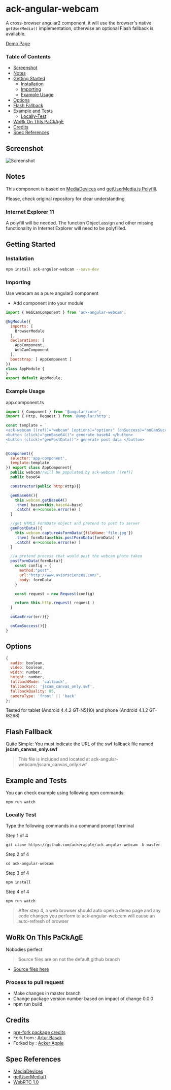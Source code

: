 # ack-angular-webcam
A cross-browser angular2 component, it will use the browser's native `getUserMedia()` implementation, otherwise an optional Flash fallback is available.

[Demo Page](https://ackerapple.github.io/ack-angular-webcam/)

### Table of Contents

- [Screenshot](#screenshot)
- [Notes](#notes)
- [Getting Started](#getting-started)
  - [Installation](#installation)
  - [Importing](#importing)
  - [Example Usage](#example-usage)
- [Options](#options)
- [Flash Fallback](#flash-fallbak)
- [Example and Tests](#example-and-tests)
  - [Locally-Test](#locally-test)
- [WoRk On ThIs PaCkAgE](#work-on-this-package)
- [Credits](#credits)
- [Spec References](#spec-references)

## Screenshot

![Screenshot](https://ackerapple.github.io/ack-angular-webcam/screenshot.png)

## Notes

This component is based on [MediaDevices](https://developer.mozilla.org/en-US/docs/Web/API/MediaDevices)  and [getUserMedia.js Polyfill](https://github.com/addyosmani/getUserMedia.js).

Please, check original repository for clear understanding

### Internet Explorer 11

A polyfill will be needed. The function Object.assign and other missing functionality in Internet Explorer will need to be polyfilled.

## Getting Started

### Installation
```bash
npm install ack-angular-webcam --save-dev
```

### Importing
Use webcam as a pure angular2 component

+ Add component into your module
```javascript
import { WebCamComponent } from 'ack-angular-webcam';

@NgModule({
  imports: [
    BrowserModule
  ],
  declarations: [
    AppComponent,
    WebCamComponent
  ],
  bootstrap: [ AppComponent ]
})
class AppModule {
}
export default AppModule;
```

### Example Usage

app.component.ts
```javascript
import { Component } from '@angular/core';
import { Http, Request } from '@angular/http';

const template = `
<ack-webcam [(ref)]="webcam" [options]="options" (onSuccess)="onCamSuccess($event)" (onError)="onCamError($event)"></ack-webcam>
<button (click)="genBase64()"> generate base64 </button>
<button (click)="genPostData()"> generate post data </button>
`

@Component({
  selector:'app-component',
  template:template
}) export class AppComponent{
  public webcam//will be populated by ack-webcam [(ref)]
  public base64

  constructor(public http:Http){}

  genBase64(){
    this.webcam.getBase64()
    .then( base=>this.base64=base)
    .catch( e=>console.error(e) )
  }

  //get HTML5 FormData object and pretend to post to server
  genPostData(){
    this.webcam.captureAsFormData({fileName:'file.jpg'})
    .then( formData=>this.postFormData(formData) )
    .catch( e=>console.error(e) )
  }

  //a pretend process that would post the webcam photo taken
  postFormData(formData){
    const config = {
      method:"post",
      url:"http://www.aviorsciences.com/",
      body: formData
    }

    const request = new Request(config)

    return this.http.request( request )
  }

  onCamError(err){}

  onCamSuccess(){}
}
```

## Options

```javascript
{
  audio: boolean,
  video: boolean,
  width: number,
  height: number,
  fallbackMode: 'callback',
  fallbackSrc: 'jscam_canvas_only.swf',
  fallbackQuality: 85,
  cameraType: 'front' || 'back'
};
```

Tested for tablet (Android 4.4.2 GT-N5110) and phone (Android 4.1.2 GT-I8268)

## Flash Fallback

Quite Simple: You must indicate the URL of the swf fallback file named **jscam_canvas_only.swf**

> This file is included and located at ack-angular-webcam/jscam_canvas_only.swf



## Example and Tests

You can check example using following npm commands:
```
npm run watch
```

### Locally Test
Type the following commands in a command prompt terminal

Step 1 of 4
```
git clone https://github.com/ackerapple/ack-angular-webcam -b master
```

Step 2 of 4
```
cd ack-angular-webcam
```

Step 3 of 4
```
npm install
```

Step 4 of 4
```
npm run watch
```

> After step 4, a web browser should auto open a demo page and any code changes you perform to ack-angular-webcam will cause an auto-refresh of browser

## WoRk On ThIs PaCkAgE
Nobodies perfect

> Source files are on not the default github branch

- [Source files here](https://github.com/AckerApple/ack-angular-webcam/tree/master)

### Process to pull request
- Make changes in  master branch
- Change package version number based on impact of change 0.0.0
- npm run build

## Credits
- [pre-fork package credits](https://github.com/addyosmani/getUserMedia.js#credits)
- Fork from : [Artur Basak](https://www.npmjs.com/~archik408)
- Forked by : [Acker Apple](https://www.npmjs.com/~ackerapple)

## Spec References
* [MediaDevices](https://developer.mozilla.org/en-US/docs/Web/API/MediaDevices)
* [getUserMedia()](https://w3c.github.io/mediacapture-main/getusermedia.html)
* [WebRTC 1.0](http://w3c.github.io/webrtc-pc/)
